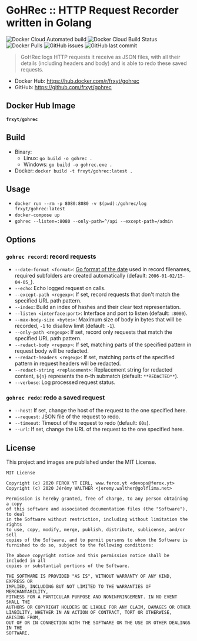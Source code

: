 # GoHRec :: HTTP Request Recorder written in Golang

![Docker Cloud Automated build](https://img.shields.io/docker/cloud/automated/frxyt/gohrec.svg)
![Docker Cloud Build Status](https://img.shields.io/docker/cloud/build/frxyt/gohrec.svg)
![Docker Pulls](https://img.shields.io/docker/pulls/frxyt/gohrec.svg)
![GitHub issues](https://img.shields.io/github/issues/frxyt/gohrec.svg)
![GitHub last commit](https://img.shields.io/github/last-commit/frxyt/gohrec.svg)

> GoHRec logs HTTP requests it receive as JSON files, with all their details (including headers and body) and is able to redo these saved requests.

* Docker Hub: https://hub.docker.com/r/frxyt/gohrec
* GitHub: https://github.com/frxyt/gohrec

## Docker Hub Image

**`frxyt/gohrec`**

## Build

* Binary:
  * Linux: `go build -o gohrec .`
  * Windows: `go build -o gohrec.exe .`
* Docker: `docker build -t frxyt/gohrec:latest .`

## Usage

* `docker run --rm -p 8080:8080 -v $(pwd):/gohrec/log frxyt/gohrec:latest`
* `docker-compose up`
* `gohrec --listen=:8080 --only-path=^/api --except-path=/admin`

## Options

### `gohrec record`: record requests

* `--date-format <format>`: [Go format of the date](https://golang.org/pkg/time/#Time.Format) used in record filenames, required subfolders are created automatically (default: `2006-01-02/15-04-05_`).
* `--echo`: Echo logged request on calls.
* `--except-path <regexp>`: If set, record requests that don't match the specified URL path pattern.
* `--index`: Build an index of hashes and their clear text representation.
* `--listen <interface:port>`: Interface and port to listen (default: `:8080`).
* `--max-body-size <bytes>`: Maximum size of body in bytes that will be recorded, `-1` to disallow limit (default: `-1`).
* `--only-path <regexp>`: If set, record only requests that match the specified URL path pattern.
* `--redact-body <regexp>`: If set, matching parts of the specified pattern in request body will be redacted.
* `--redact-headers <regexp>`: If set, matching parts of the specified pattern in request headers will be redacted.
* `--redact-string <replacement>`: Replacement string for redacted content, `${n}` represents the *n*-th submatch (default: `**REDACTED**`).
* `--verbose`: Log processed request status.

### `gohrec redo`: redo a saved request

* `--host`: If set, change the host of the request to the one specified here.
* `--request`: JSON file of the request to redo.
* `--timeout`: Timeout of the request to redo (default: `60s`).
* `--url`: If set, change the URL of the request to the one specified here.

## License

This project and images are published under the MIT License.

```
MIT License

Copyright (c) 2020 FEROX YT EIRL, www.ferox.yt <devops@ferox.yt>
Copyright (c) 2020 Jérémy WALTHER <jeremy.walther@golflima.net>

Permission is hereby granted, free of charge, to any person obtaining a copy
of this software and associated documentation files (the "Software"), to deal
in the Software without restriction, including without limitation the rights
to use, copy, modify, merge, publish, distribute, sublicense, and/or sell
copies of the Software, and to permit persons to whom the Software is
furnished to do so, subject to the following conditions:

The above copyright notice and this permission notice shall be included in all
copies or substantial portions of the Software.

THE SOFTWARE IS PROVIDED "AS IS", WITHOUT WARRANTY OF ANY KIND, EXPRESS OR
IMPLIED, INCLUDING BUT NOT LIMITED TO THE WARRANTIES OF MERCHANTABILITY,
FITNESS FOR A PARTICULAR PURPOSE AND NONINFRINGEMENT. IN NO EVENT SHALL THE
AUTHORS OR COPYRIGHT HOLDERS BE LIABLE FOR ANY CLAIM, DAMAGES OR OTHER
LIABILITY, WHETHER IN AN ACTION OF CONTRACT, TORT OR OTHERWISE, ARISING FROM,
OUT OF OR IN CONNECTION WITH THE SOFTWARE OR THE USE OR OTHER DEALINGS IN THE
SOFTWARE.
```